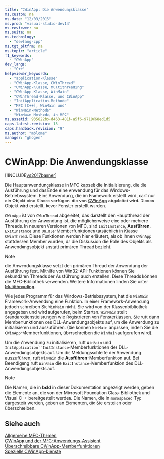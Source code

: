 ```yaml
---
title: "CWinApp: Die Anwendungsklasse"
ms.custom: na
ms.date: "12/03/2016"
ms.prod: "visual-studio-dev14"
ms.reviewer: na
ms.suite: na
ms.technology: 
  - "devlang-cpp"
ms.tgt_pltfrm: na
ms.topic: "article"
f1_keywords: 
  - "CWinApp"
dev_langs: 
  - "C++"
helpviewer_keywords: 
  - "application-Klasse"
  - "CWinApp-Klasse, CWinThread"
  - "CWinApp-Klasse, Multithreading"
  - "CWinApp-Klasse, WinMain"
  - "CWinThread-Klasse, und CWinApp"
  - "InitApplication-Methode"
  - "MFC [C++], WinMain und"
  - "WinMain-Methode"
  - "WinMain-Methode, in MFC"
ms.assetid: 935822bb-d463-481b-a5f6-9719d68ed1d5
caps.latest.revision: 13
caps.handback.revision: "9"
ms.author: "mblome"
manager: "ghogen"
---
```

# CWinApp: Die Anwendungsklasse
[!INCLUDE[vs2017banner](../assembler/inline/includes/vs2017banner.md)]

Die Hauptanwendungsklasse in MFC kapselt die Initialisierung, die die Ausführung und das Ende eine Anwendung für das Windows\-Betriebssystem.  Eine Anwendung, die im Framework erstellt wird, darf nur ein Objekt eine Klasse verfügen, die von [CWinApp](../mfc/reference/cwinapp-class.md) abgeleitet wird.  Dieses Objekt wird erstellt, bevor Fenster erstellt wurden.  
  
 `CWinApp` ist von `CWinThread` abgeleitet, das darstellt den Hauptthread der Ausführung der Anwendung ist, die möglicherweise eine oder mehrere Threads.  In neueren Versionen von MFC, sind `InitInstance`, **Ausführen**, `ExitInstance` und `OnIdle`\-Memberfunktionen tatsächlich in Klasse `CWinThread`.  Diese Funktionen werden hier erläutert, als ob ihnen `CWinApp` stattdessen Member wurden, da die Diskussion die Rolle des Objekts als Anwendungsobjekt anstatt primären Thread bezieht.  
  
> [!NOTE]
>  die Anwendungsklasse setzt den primären Thread der Anwendung der Ausführung fest.  Mithilfe von Win32\-API\-Funktionen können Sie sekundären Threads der Ausführung auch erstellen.  Diese Threads können die MFC\-Bibliothek verwenden.  Weitere Informationen finden Sie unter [Multithreading](../parallel/multithreading-support-for-older-code-visual-cpp.md).  
  
 Wie jedes Programm für das Windows\-Betriebssystem, hat die `WinMain` Framework\-Anwendung eine Funktion.  In einer Framework\-Anwendung jedoch schreiben Sie `WinMain` nicht.  Sie wird von der Klassenbibliothek angegeben und wird aufgerufen, beim Starten.  `WinMain` stellt Standarddienstleistungen wie Registrieren von Fensterklassen.  Sie ruft dann Memberfunktionen des DLL\-Anwendungsobjekts auf, um die Anwendung zu initialisieren und auszuführen. \(Sie können `WinMain` anpassen, indem Sie die `CWinApp`\-Memberfunktionen, überschreiben die `WinMain` aufgerufen wird\).  
  
 Um die Anwendung zu initialisieren, ruft `WinMain` und `InitApplication``InitInstance`\-Memberfunktionen des DLL\-Anwendungsobjekts auf.  Um die Meldungsschleife der Anwendung auszuführen, ruft `WinMain` die **Ausführen**\-Memberfunktion auf.  Bei Beendigung ruft `WinMain` die `ExitInstance`\-Memberfunktion des DLL\-Anwendungsobjekts auf.  
  
> [!NOTE]
>  Die Namen, die in **bold** in dieser Dokumentation angezeigt werden, geben die Elemente an, die von der Microsoft Foundation Class\-Bibliothek und Visual C\+\+ bereitgestellt werden.  Die Namen, die in `monospaced`\-Typ dargestellt werden, geben an Elementen, die Sie erstellen oder überschreiben.  
  
## Siehe auch  
 [Allgemeine MFC\-Themen](../mfc/general-mfc-topics.md)   
 [CWinApp und der MFC\-Anwendungs\-Assistent](../mfc/cwinapp-and-the-mfc-application-wizard.md)   
 [Überschreibbare CWinApp\-Memberfunktionen](../mfc/overridable-cwinapp-member-functions.md)   
 [Spezielle CWinApp\-Dienste](../mfc/special-cwinapp-services.md)